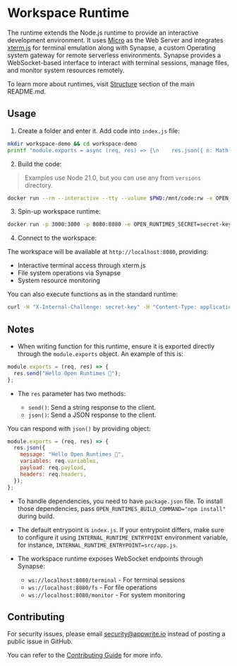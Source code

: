 # Workspace Runtime

The runtime extends the Node.js runtime to provide an interactive development environment. It uses [Micro](https://github.com/vercel/micro) as the Web Server and integrates [xterm.js](https://xtermjs.org/) for terminal emulation along with Synapse, a custom Operating system gateway for remote serverless environments. Synapse provides a WebSocket-based interface to interact with terminal sessions, manage files, and monitor system resources remotely.

To learn more about runtimes, visit [Structure](https://github.com/open-runtimes/open-runtimes#structure) section of the main README.md.

## Usage

1. Create a folder and enter it. Add code into `index.js` file:

```bash
mkdir workspace-demo && cd workspace-demo
printf "module.exports = async (req, res) => {\n    res.json({ n: Math.random() })\n}" > index.js
```

2. Build the code:

> Examples use Node 21.0, but you can use any from `versions` directory.

```bash
docker run --rm --interactive --tty --volume $PWD:/mnt/code:rw -e OPEN_RUNTIMES_ENTRYPOINT=index.js openruntimes/workspace:v4-21.0 sh helpers/build.sh "npm install"
```

3. Spin-up workspace runtime:

```bash
docker run -p 3000:3000 -p 8080:8080 -e OPEN_RUNTIMES_SECRET=secret-key --rm --interactive --tty --volume $PWD/code.tar.gz:/mnt/code/code.tar.gz:ro openruntimes/workspace:v4-21.0 sh helpers/start.sh
```

4. Connect to the workspace:

The workspace will be available at `http://localhost:8080`, providing:
- Interactive terminal access through xterm.js
- File system operations via Synapse
- System resource monitoring

You can also execute functions as in the standard runtime:

```bash
curl -H "X-Internal-Challenge: secret-key" -H "Content-Type: application/json" -X POST http://localhost:3000/ -d '{"payload": "{}"}'
```

## Notes

- When writing function for this runtime, ensure it is exported directly through the `module.exports` object. An example of this is:

```js
module.exports = (req, res) => {
  res.send("Hello Open Runtimes 👋");
};
```

- The `res` parameter has two methods:

  - `send()`: Send a string response to the client.
  - `json()`: Send a JSON response to the client.

You can respond with `json()` by providing object:

```js
module.exports = (req, res) => {
  res.json({
    message: "Hello Open Runtimes 👋",
    variables: req.variables,
    payload: req.payload,
    headers: req.headers,
  });
};
```

- To handle dependencies, you need to have `package.json` file. To install those dependencies, pass `OPEN_RUNTIMES_BUILD_COMMAND="npm install"` during build.

- The default entrypoint is `index.js`. If your entrypoint differs, make sure to configure it using `INTERNAL_RUNTIME_ENTRYPOINT` environment variable, for instance, `INTERNAL_RUNTIME_ENTRYPOINT=src/app.js`.

- The workspace runtime exposes WebSocket endpoints through Synapse:
  - `ws://localhost:8080/terminal` - For terminal sessions
  - `ws://localhost:8080/fs` - For file operations
  - `ws://localhost:8080/monitor` - For system monitoring

## Contributing

For security issues, please email security@appwrite.io instead of posting a public issue in GitHub.

You can refer to the [Contributing Guide](https://github.com/open-runtimes/open-runtimes/blob/main/CONTRIBUTING.md) for more info.
